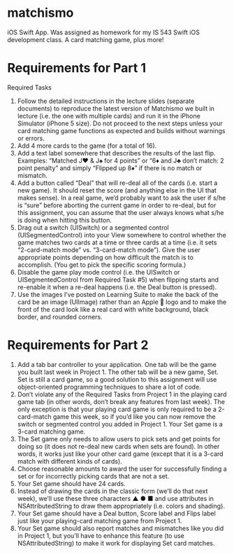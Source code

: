 matchismo
=========

iOS Swift App.  Was assigned as homework for my IS 543 Swift iOS development class.  A card matching game, plus more!  

Requirements for Part 1
=========

Required Tasks
1. Follow the detailed instructions in the lecture slides (separate documents) to reproduce the latest version of Matchismo we built in lecture (i.e. the one with multiple cards) and run it in the iPhone Simulator (iPhone 5 size). Do not proceed to the next steps unless your card matching game functions as expected and builds without warnings or errors.
2. Add 4 more cards to the game (for a total of 16).
3. Add a text label somewhere that describes the results of the last flip. Examples:
“Matched J♥ & J♠ for 4 points” or “6♦ and J♣ don’t match: 2 point penalty” and
simply “Flipped up 8♦” if there is no match or mismatch.
4. Add a button called “Deal” that will re-deal all of the cards (i.e. start a new game). It
should reset the score (and anything else in the UI that makes sense). In a real game, we’d probably want to ask the user if s/he is “sure” before aborting the current game in order to re-deal, but for this assignment, you can assume that the user always knows what s/he is doing when hitting this button.
5. Drag out a switch (UISwitch) or a segmented control (UISegmentedControl) into your View somewhere to control whether the game matches two cards at a time or three cards at a time (i.e. it sets “2-card-match mode” vs. “3-card-match mode”). Give the user appropriate points depending on how difficult the match is to accomplish. (You get to pick the specific scoring formula.)
6. Disable the game play mode control (i.e. the UISwitch or UISegmentedControl from Required Task #5) when flipping starts and re-enable it when a re-deal happens (i.e. the Deal button is pressed).
7. Use the images I’ve posted on Learning Suite to make the back of the card be an image (UIImage) rather than an Apple  logo and to make the front of the card look like a real card with white background, black border, and rounded corners.

Requirements for Part 2
==========
1. Add a tab bar controller to your application. One tab will be the game you built last week in Project 1. The other tab will be a new game, Set. Set is still a card game, so a good solution to this assignment will use object-oriented programming techniques to share a lot of code.
2. Don’t violate any of the Required Tasks from Project 1 in the playing card game tab (in other words, don’t break any features from last week). The only exception is that your playing card game is only required to be a 2-card-match game this week, so if you’d like you can now remove the switch or segmented control you added in Project 1. Your Set game is a 3-card matching game.
3. The Set game only needs to allow users to pick sets and get points for doing so (it does not re-deal new cards when sets are found). In other words, it works just like your other card game (except that it is a 3-card match with different kinds of cards).
4. Choose reasonable amounts to award the user for successfully finding a set or for incorrectly picking cards that are not a set.
5. Your Set game should have 24 cards.
6. Instead of drawing the cards in the classic form (we’ll do that next week), we’ll use
these three characters ▲ ● ■ and use attributes in NSAttributedString to draw them
appropriately (i.e. colors and shading).
7. Your Set game should have a Deal button, Score label and Flips label just like your
playing-card matching game from Project 1.
8. Your Set game should also report matches and mismatches like you did in Project 1,
but you’ll have to enhance this feature (to use NSAttributedString) to make it work for displaying Set card matches.
